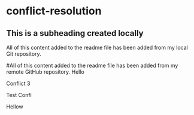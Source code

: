 # conflict-resolution


## This is a subheading created locally

All of this content added to the readme file has been added from my local Git repository.


#All of this content added to the readme file has been added from my remote GitHub repository.
Hello

Conflict 3

Test Confi


Hellow
